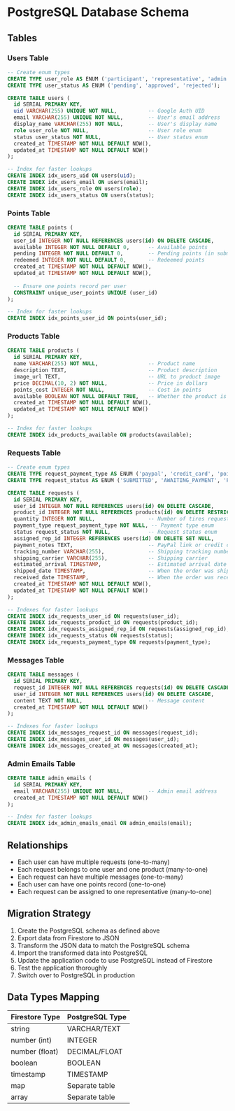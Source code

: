 # PostgreSQL Database Schema

## Tables

### Users Table
```sql
-- Create enum types
CREATE TYPE user_role AS ENUM ('participant', 'representative', 'admin');
CREATE TYPE user_status AS ENUM ('pending', 'approved', 'rejected');

CREATE TABLE users (
  id SERIAL PRIMARY KEY,
  uid VARCHAR(255) UNIQUE NOT NULL,          -- Google Auth UID
  email VARCHAR(255) UNIQUE NOT NULL,        -- User's email address
  display_name VARCHAR(255) NOT NULL,        -- User's display name
  role user_role NOT NULL,                   -- User role enum
  status user_status NOT NULL,               -- User status enum
  created_at TIMESTAMP NOT NULL DEFAULT NOW(),
  updated_at TIMESTAMP NOT NULL DEFAULT NOW()
);

-- Index for faster lookups
CREATE INDEX idx_users_uid ON users(uid);
CREATE INDEX idx_users_email ON users(email);
CREATE INDEX idx_users_role ON users(role);
CREATE INDEX idx_users_status ON users(status);
```

### Points Table
```sql
CREATE TABLE points (
  id SERIAL PRIMARY KEY,
  user_id INTEGER NOT NULL REFERENCES users(id) ON DELETE CASCADE,
  available INTEGER NOT NULL DEFAULT 0,      -- Available points
  pending INTEGER NOT NULL DEFAULT 0,        -- Pending points (in submitted requests)
  redeemed INTEGER NOT NULL DEFAULT 0,       -- Redeemed points
  created_at TIMESTAMP NOT NULL DEFAULT NOW(),
  updated_at TIMESTAMP NOT NULL DEFAULT NOW(),
  
  -- Ensure one points record per user
  CONSTRAINT unique_user_points UNIQUE (user_id)
);

-- Index for faster lookups
CREATE INDEX idx_points_user_id ON points(user_id);
```

### Products Table
```sql
CREATE TABLE products (
  id SERIAL PRIMARY KEY,
  name VARCHAR(255) NOT NULL,                -- Product name
  description TEXT,                          -- Product description
  image_url TEXT,                            -- URL to product image
  price DECIMAL(10, 2) NOT NULL,             -- Price in dollars
  points_cost INTEGER NOT NULL,              -- Cost in points
  available BOOLEAN NOT NULL DEFAULT TRUE,   -- Whether the product is available
  created_at TIMESTAMP NOT NULL DEFAULT NOW(),
  updated_at TIMESTAMP NOT NULL DEFAULT NOW()
);

-- Index for faster lookups
CREATE INDEX idx_products_available ON products(available);
```

### Requests Table
```sql
-- Create enum types
CREATE TYPE request_payment_type AS ENUM ('paypal', 'credit_card', 'points');
CREATE TYPE request_status AS ENUM ('SUBMITTED', 'AWAITING_PAYMENT', 'PAID', 'SHIPPED', 'RECEIVED', 'BACKORDERED', 'CANCELED');

CREATE TABLE requests (
  id SERIAL PRIMARY KEY,
  user_id INTEGER NOT NULL REFERENCES users(id) ON DELETE CASCADE,
  product_id INTEGER NOT NULL REFERENCES products(id) ON DELETE RESTRICT,
  quantity INTEGER NOT NULL,                 -- Number of tires requested
  payment_type request_payment_type NOT NULL, -- Payment type enum
  status request_status NOT NULL,            -- Request status enum
  assigned_rep_id INTEGER REFERENCES users(id) ON DELETE SET NULL,
  payment_notes TEXT,                        -- PayPal link or credit card instructions
  tracking_number VARCHAR(255),              -- Shipping tracking number
  shipping_carrier VARCHAR(255),             -- Shipping carrier
  estimated_arrival TIMESTAMP,               -- Estimated arrival date
  shipped_date TIMESTAMP,                    -- When the order was shipped
  received_date TIMESTAMP,                   -- When the order was received
  created_at TIMESTAMP NOT NULL DEFAULT NOW(),
  updated_at TIMESTAMP NOT NULL DEFAULT NOW()
);

-- Indexes for faster lookups
CREATE INDEX idx_requests_user_id ON requests(user_id);
CREATE INDEX idx_requests_product_id ON requests(product_id);
CREATE INDEX idx_requests_assigned_rep_id ON requests(assigned_rep_id);
CREATE INDEX idx_requests_status ON requests(status);
CREATE INDEX idx_requests_payment_type ON requests(payment_type);
```

### Messages Table
```sql
CREATE TABLE messages (
  id SERIAL PRIMARY KEY,
  request_id INTEGER NOT NULL REFERENCES requests(id) ON DELETE CASCADE,
  user_id INTEGER NOT NULL REFERENCES users(id) ON DELETE CASCADE,
  content TEXT NOT NULL,                     -- Message content
  created_at TIMESTAMP NOT NULL DEFAULT NOW()
);

-- Indexes for faster lookups
CREATE INDEX idx_messages_request_id ON messages(request_id);
CREATE INDEX idx_messages_user_id ON messages(user_id);
CREATE INDEX idx_messages_created_at ON messages(created_at);
```

### Admin Emails Table
```sql
CREATE TABLE admin_emails (
  id SERIAL PRIMARY KEY,
  email VARCHAR(255) UNIQUE NOT NULL,        -- Admin email address
  created_at TIMESTAMP NOT NULL DEFAULT NOW()
);

-- Index for faster lookups
CREATE INDEX idx_admin_emails_email ON admin_emails(email);
```

## Relationships

- Each user can have multiple requests (one-to-many)
- Each request belongs to one user and one product (many-to-one)
- Each request can have multiple messages (one-to-many)
- Each user can have one points record (one-to-one)
- Each request can be assigned to one representative (many-to-one)

## Migration Strategy

1. Create the PostgreSQL schema as defined above
2. Export data from Firestore to JSON
3. Transform the JSON data to match the PostgreSQL schema
4. Import the transformed data into PostgreSQL
5. Update the application code to use PostgreSQL instead of Firestore
6. Test the application thoroughly
7. Switch over to PostgreSQL in production

## Data Types Mapping

| Firestore Type | PostgreSQL Type |
|----------------|-----------------|
| string         | VARCHAR/TEXT    |
| number (int)   | INTEGER         |
| number (float) | DECIMAL/FLOAT   |
| boolean        | BOOLEAN         |
| timestamp      | TIMESTAMP       |
| map            | Separate table  |
| array          | Separate table  |
